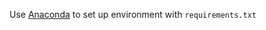 Use [Anaconda](https://conda.io/docs/user-guide/install/download.html) to set up environment with `requirements.txt`
